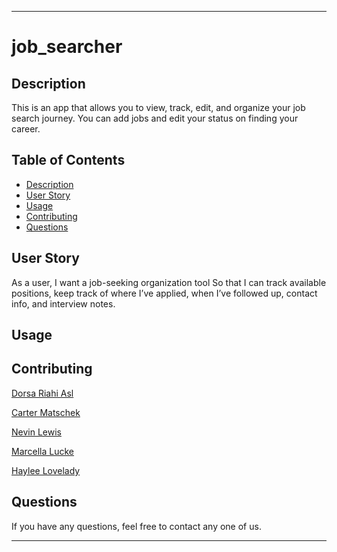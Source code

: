 - - - -
# job_searcher

## Description
This is an app that allows you to view, track, edit, and organize your job search journey. You can add jobs and edit your status on finding your career.
## Table of Contents
* [Description](#description)
* [User Story](#user-story)
* [Usage](#uage)
* [Contributing](#contributing)
* [Questions](#questions)

## User Story
As a user,
I want a job-seeking organization tool
So that I can track available positions, keep track of where I’ve applied, when I’ve followed up, contact info, and interview notes.

## Usage

## Contributing
[Dorsa Riahi Asl](https://github.com/dorsariahi)

[Carter Matschek](https://github.com/cartermatschek)

[Nevin Lewis](https://github.com/Nevin-Lewis)

[Marcella Lucke](https://github.com/marcielucke)

[Haylee Lovelady](https://github.com/HLovelady)

## Questions
If you have any questions, feel free to contact any one of us.
- - - -

